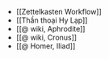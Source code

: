 - [[Zettelkasten Workflow]]
- [[Thần thoại Hy Lạp]]
- [[@ wiki, Aphrodite]]
- [[@ wiki, Cronus]]
- [[@ Homer, Iliad]]
